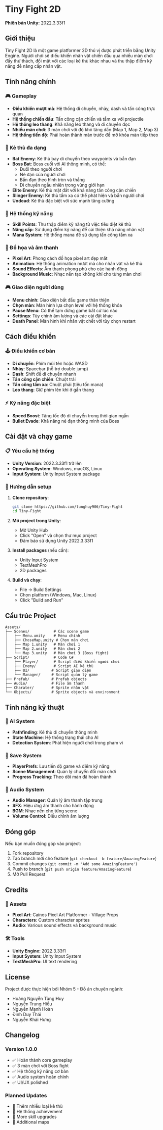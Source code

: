 # Tiny Fight 2D

**Phiên bản Unity:** 2022.3.33f1

## Giới thiệu

Tiny Fight 2D là một game platformer 2D thú vị được phát triển bằng Unity Engine. Người chơi sẽ điều khiển nhân vật chiến đấu qua nhiều màn chơi đầy thử thách, đối mặt với các loại kẻ thù khác nhau và thu thập điểm kỹ năng để nâng cấp nhân vật.

## Tính năng chính

### 🎮 Gameplay
- **Điều khiển mượt mà**: Hệ thống di chuyển, nhảy, dash và tấn công trực quan
- **Hệ thống chiến đấu**: Tấn công cận chiến và tầm xa với projectile
- **Hệ thống leo thang**: Khả năng leo thang và di chuyển dọc
- **Nhiều màn chơi**: 3 màn chơi với độ khó tăng dần (Map 1, Map 2, Map 3)
- **Hệ thống tiến độ**: Phải hoàn thành màn trước để mở khóa màn tiếp theo

### 👾 Kẻ thù đa dạng
- **Bat Enemy**: Kẻ thù bay di chuyển theo waypoints và bắn đạn
- **Boss Bat**: Boss cuối với AI thông minh, có thể:
  - Đuổi theo người chơi
  - Né đạn của người chơi
  - Bắn đạn theo hình tròn và thẳng
  - Di chuyển ngẫu nhiên trong vùng giới hạn
- **Elite Enemy**: Kẻ thù mặt đất với khả năng tấn công cận chiến
- **Slinger Enemy**: Kẻ thù tầm xa có thể phát hiện và bắn người chơi
- **Undead**: Kẻ thù đặc biệt với sức mạnh tăng cường

### 🎯 Hệ thống kỹ năng
- **Skill Points**: Thu thập điểm kỹ năng từ việc tiêu diệt kẻ thù
- **Nâng cấp**: Sử dụng điểm kỹ năng để cải thiện khả năng nhân vật
- **Mana System**: Hệ thống mana để sử dụng tấn công tầm xa

### 🎨 Đồ họa và âm thanh
- **Pixel Art**: Phong cách đồ họa pixel art đẹp mắt
- **Animation**: Hệ thống animation mượt mà cho nhân vật và kẻ thù
- **Sound Effects**: Âm thanh phong phú cho các hành động
- **Background Music**: Nhạc nền tạo không khí cho từng màn chơi

### 🎮 Giao diện người dùng
- **Menu chính**: Giao diện bắt đầu game thân thiện
- **Chọn màn**: Màn hình lựa chọn level với hệ thống khóa
- **Pause Menu**: Có thể tạm dừng game bất cứ lúc nào
- **Settings**: Tùy chỉnh âm lượng và các cài đặt khác
- **Death Panel**: Màn hình khi nhân vật chết với tùy chọn restart

## Cách điều khiển

### 🕹️ Điều khiển cơ bản
- **Di chuyển**: Phím mũi tên hoặc WASD
- **Nhảy**: Spacebar (hỗ trợ double jump)
- **Dash**: Shift để di chuyển nhanh
- **Tấn công cận chiến**: Chuột trái
- **Tấn công tầm xa**: Chuột phải (tiêu tốn mana)
- **Leo thang**: Giữ phím lên khi ở gần thang

### ⚡ Kỹ năng đặc biệt
- **Speed Boost**: Tăng tốc độ di chuyển trong thời gian ngắn
- **Bullet Evade**: Khả năng né đạn thông minh của Boss

## Cài đặt và chạy game

### 📋 Yêu cầu hệ thống
- **Unity Version**: 2022.3.33f1 trở lên
- **Operating System**: Windows, macOS, Linux
- **Input System**: Unity Input System package

### 🔧 Hướng dẫn setup
1. **Clone repository**:
   ```bash
   git clone https://github.com/tunghuy906/Tiny-Fight
   cd Tiny-Fight
   ```

2. **Mở project trong Unity**:
   - Mở Unity Hub
   - Click "Open" và chọn thư mục project
   - Đảm bảo sử dụng Unity 2022.3.33f1

3. **Install packages** (nếu cần):
   - Unity Input System
   - TextMeshPro
   - 2D packages

4. **Build và chạy**:
   - File → Build Settings
   - Chọn platform (Windows, Mac, Linux)
   - Click "Build and Run"

## Cấu trúc Project

```
Assets/
├── Scenes/           # Các scene game
│   ├── Menu.unity    # Menu chính
│   ├── ChoseMap.unity # Chọn màn chơi
│   ├── Map 1.unity   # Màn chơi 1
│   ├── Map 2.unity   # Màn chơi 2
│   └── Map 3.unity   # Màn chơi 3 (Boss fight)
├── Script/           # Code C#
│   ├── Player/       # Script điều khiển người chơi
│   ├── Enemy/        # Script AI kẻ thù
│   ├── UI/          # Script giao diện
│   └── Manager/     # Script quản lý game
├── Prefab/          # Prefab objects
├── Audio/           # File âm thanh
├── Charater/        # Sprite nhân vật
└── Objects/         # Sprite objects và environment
```

## Tính năng kỹ thuật

### 🤖 AI System
- **Pathfinding**: Kẻ thù di chuyển thông minh
- **State Machine**: Hệ thống trạng thái cho AI
- **Detection System**: Phát hiện người chơi trong phạm vi

### 💾 Save System
- **PlayerPrefs**: Lưu tiến độ game và điểm kỹ năng
- **Scene Management**: Quản lý chuyển đổi màn chơi
- **Progress Tracking**: Theo dõi màn đã hoàn thành

### 🎵 Audio System
- **Audio Manager**: Quản lý âm thanh tập trung
- **SFX**: Hiệu ứng âm thanh cho hành động
- **BGM**: Nhạc nền cho từng scene
- **Volume Control**: Điều chỉnh âm lượng

## Đóng góp

Nếu bạn muốn đóng góp vào project:

1. Fork repository
2. Tạo branch mới cho feature (`git checkout -b feature/AmazingFeature`)
3. Commit changes (`git commit -m 'Add some AmazingFeature'`)
4. Push to branch (`git push origin feature/AmazingFeature`)
5. Mở Pull Request

## Credits

### 🎨 Assets
- **Pixel Art**: Cainos Pixel Art Platformer - Village Props
- **Characters**: Custom character sprites
- **Audio**: Various sound effects và background music

### 🛠️ Tools
- **Unity Engine**: 2022.3.33f1
- **Input System**: Unity Input System
- **TextMeshPro**: UI text rendering

## License

Project được thực hiện bởi Nhóm 5 - Đồ án chuyên ngành:
- Hoàng Nguyễn Tùng Huy
- Nguyễn Trung Hiếu
- Nguyễn Mạnh Hoàn
- Đinh Duy Thái
- Nguyễn Khải Hưng
## Changelog

### Version 1.0.0
- ✅ Hoàn thành core gameplay
- ✅ 3 màn chơi với Boss fight
- ✅ Hệ thống kỹ năng cơ bản
- ✅ Audio system hoàn chỉnh
- ✅ UI/UX polished

### Planned Updates
- 🔄 Thêm nhiều loại kẻ thù
- 🔄 Hệ thống achievement
- 🔄 More skill upgrades
- 🔄 Additional maps

